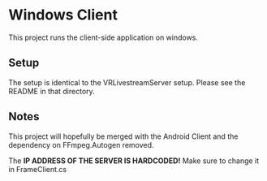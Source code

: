 # Windows Client

This project runs the client-side application on windows.

## Setup

The setup is identical to the VRLivestreamServer setup. Please see the README
in that directory.

## Notes

This project will hopefully be merged with the Android Client and the 
dependency on FFmpeg.Autogen removed. 

The __IP ADDRESS OF THE SERVER IS HARDCODED!__ Make sure to change it
in FrameClient.cs